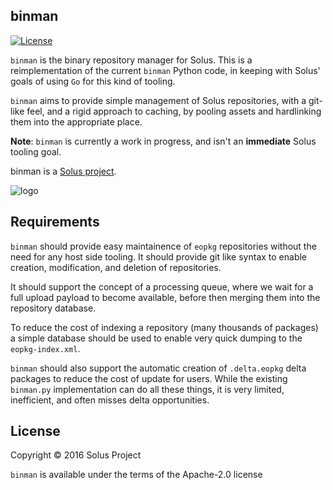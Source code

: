 binman
--------

 [![License](https://img.shields.io/badge/License-Apache%202.0-blue.svg)](https://opensource.org/licenses/Apache-2.0)

`binman` is the binary repository manager for Solus. This is a reimplementation of the current `binman` Python code, in keeping with Solus' goals of using `Go` for this kind of tooling.

`binman` aims to provide simple management of Solus repositories, with a git-like feel, and a rigid approach to caching, by pooling assets and hardlinking them into the appropriate place.


**Note**: `binman` is currently a work in progress, and isn't an **immediate** Solus tooling goal.

binman is a [Solus project](https://solus-project.com/).

![logo](https://build.solus-project.com/logo.png)

Requirements
------------

`binman` should provide easy maintainence of `eopkg` repositories without the need for any host side tooling. It should provide git like syntax to enable creation, modification, and deletion of repositories.

It should support the concept of a processing queue, where we wait for a full upload payload to become available, before then merging them into the repository database.

To reduce the cost of indexing a repository (many thousands of packages) a simple database should be used to enable very quick dumping to the `eopkg-index.xml`.

`binman` should also support the automatic creation of `.delta.eopkg` delta packages to reduce the cost of update for users. While the existing `binman.py` implementation can do all these things, it is very limited, inefficient, and often misses delta opportunities.

License
-------

Copyright © 2016 Solus Project

`binman` is available under the terms of the Apache-2.0 license
